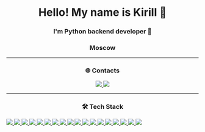 <h1 align="center">Hello! My name is Kirill 👋</h1>
<h3 align="center">I'm Python backend developer 🐍</h3>
<h3 align="center">Moscow</h3>

___

<div id="badges" align="center">
<h3>🌐 Contacts</h3>
  <a href="https://t.me/edenerus">
    <img src="https://img.shields.io/badge/Telegram-2CA5E0?style=for-the-badge&logo=telegram&logoColor=white"/>
  </a>
  <a href="https://vk.com/edenerus">
    <img src="https://img.shields.io/badge/VK-4C75A3?style=for-the-badge&logo=vk&logoColor=white"/>
  </a>
</div>

___

<div id="badges" align="left">
<h3 align="center">🛠  Tech Stack</h3>
  <a href="https://www.python.org/">
    <img src="https://img.shields.io/badge/python-3670A0?style=for-the-badge&logo=python&logoColor=ffdd54"/>
  </a>
  <a href="https://www.djangoproject.com/">
    <img src="https://img.shields.io/badge/django-%23092E20.svg?style=for-the-badge&logo=django&logoColor=white"/>
  </a>
  <a href="https://www.django-rest-framework.org">
    <img src="https://img.shields.io/badge/DJANGO-REST-ff1709?style=for-the-badge&logo=django&logoColor=white&color=ff1709&labelColor=gray"/>
  </a>
  <a href="https://www.postgresql.org/docs/">
    <img src="https://img.shields.io/badge/postgres-%23316192.svg?style=for-the-badge&logo=postgresql&logoColor=white"/>
  </a>
  <a href="https://www.postman.com">
    <img src="https://img.shields.io/badge/Postman-FF6C37?style=for-the-badge&logo=postman&logoColor=white"/>
  </a>
  <a href="https://pytest-django.readthedocs.io/en/latest/">
    <img src="https://img.shields.io/badge/Pytest-3670A0?style=for-the-badge&logo=pytest&logoColor=yellow"/>
  </a>
  <a href="https://docs.gunicorn.org/en/stable/run.html">
    <img src="https://img.shields.io/badge/gunicorn-%298729.svg?style=for-the-badge&logo=gunicorn&logoColor=white"/>
  </a>
  <a href="https://nginx.org/en/docs/">
    <img src="https://img.shields.io/badge/nginx-%23009639.svg?style=for-the-badge&logo=nginx&logoColor=white"/>
  </a>
  <a href="https://docs.docker.com">
    <img src="https://img.shields.io/badge/docker-%230db7ed.svg?style=for-the-badge&logo=docker&logoColor=white"/>
  </a>
  <a href="https://git-scm.com/doc">
    <img src="https://img.shields.io/badge/git-%23F05033.svg?style=for-the-badge&logo=git&logoColor=white"/>
  </a>
  <a href="https://docs.github.com/ru">
    <img src="https://img.shields.io/badge/github-%23121011.svg?style=for-the-badge&logo=github&logoColor=white"/>
  </a>
  <a href="https://docs.github.com/ru/actions">
    <img src="https://img.shields.io/badge/github%20actions-%232671E5.svg?style=for-the-badge&logo=githubactions&logoColor=white"/>
  </a>
  <a href="https://swagger.io">
    <img src="https://img.shields.io/badge/-Swagger-%23Clojure?style=for-the-badge&logo=swagger&logoColor=white"/>
  </a>
  <a href="https://redocly.com">
    <img src="https://img.shields.io/badge/ReDoc-red?style=for-the-badge"/>
  </a>
  <a href="https://ubuntu.com/">
    <img src="https://img.shields.io/badge/Ubuntu-E95420?style=for-the-badge&logo=ubuntu&logoColor=white"/>
  </a>
  <a href="https://support.microsoft.com/ru-ru/windows">
    <img src="https://img.shields.io/badge/Windows-0078D6?style=for-the-badge&logo=windows&logoColor=white"/>
  </a>
  <a href="https://support.microsoft.com/ru-ru/windows">
    <img src="https://img.shields.io/badge/HTML-E44D26?style=for-the-badge&logo=html5&logoColor=white"/>
  </a>
  <a href="https://support.microsoft.com/ru-ru/windows">
    <img src="https://img.shields.io/badge/CSS-264de4?style=for-the-badge&logo=css3&logoColor=white"/>
  </a>
</div>